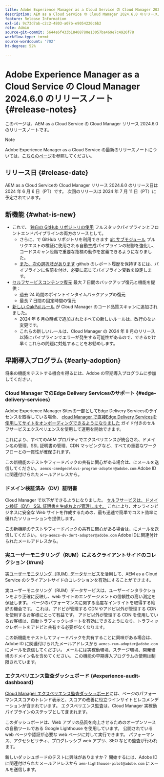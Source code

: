 ```yaml
---
title: Adobe Experience Manager as a Cloud Service の Cloud Manager 2024.6.0 のリリースノート
description: AEM as a Cloud Service の Cloud Manager 2024.6.0 のリリースノートです。
feature: Release Information
exl-id: 9c73d7ab-c2c2-4803-a07b-e9054220c6b2
role: Admin
source-git-commit: 5644e6f433b18408780e13057ba469e7c4926f78
workflow-type: tm+mt
source-wordcount: '702'
ht-degree: 52%

---
```



# Adobe Experience Manager as a Cloud Service の Cloud Manager 2024.6.0 のリリースノート {#release-notes}

このページは、AEM as a Cloud Service の Cloud Manager リリース 2024.6.0 のリリースノートです。

>[!NOTE]
>
>Adobe Experience Manager as a Cloud Service の最新のリリースノートについては、[こちらのページ](/help/release-notes/release-notes-cloud/release-notes-current.md)を参照してください。

## リリース日 {#release-date}

AEM as a Cloud Serviceの Cloud Manager リリース 2024.6.0 のリリース日は 2024 年 6 月 6 日（PT）です。 次回のリリースは 2024 年 7 月 11 日（PT）に予定されています。

## 新機能 {#what-is-new}

* これで、 [独自の GitHub リポジトリの使用](/help/implementing/cloud-manager/managing-code/private-repositories.md) フルスタックパイプラインとフロントエンドパイプラインの両方のソースとして。
   * さらに、で GitHub リポジトリを利用できます [git サブモジュール](/help/implementing/cloud-manager/managing-code/git-submodules.md) プルリクエストの検証に使用される自動生成パイプラインの制御を強化し、コードスキャン段階で重要な指標の動作を定義できるようになりました。
   * [また、次の選択肢があります](/help/implementing/cloud-manager/managing-code/github-check-config.md) github のレポート履歴を保持するには、パイプラインに名前を付け、必要に応じてパイプライン変数を設定します。
* [セルフサービスコンテンツ復元](/help/operations/restore.md) 最大 7 日間のバックアップ復元と機能を提供：
   * 過去 24 時間のポイントインタイムバックアップの復元
   * 最長 7 日間の固定時間の復元
* [新しい OakPal ルール](/help/implementing/cloud-manager/custom-code-quality-rules.md#oakpal-ui-content-package) が Cloud Manager のコード品質スキャンに追加されました。
   * 2024 年 6 月の時点で追加されたすべての新しいルールは、改行のない変更です。
   * これらの新しいルールは、Cloud Manager の 2024 年 8 月のリリース以降にパイプラインでエラーが発生する可能性があるので、できるだけ早くこれらの問題に対処することをお勧めします。

## 早期導入プログラム {#early-adoption}

将来の機能をテストする機会を得るには、Adobe の早期導入プログラムに参加してください。

### Cloud Manager でのEdge Delivery Servicesのサポート {#edge-delivery-services}

Adobe Experience Manager Sitesの一部としてEdge Delivery Servicesのライセンスを取得している場合、 [cloud Manager で直接Edge Delivery Servicesを使用してサイトをオンボーディングできるようになりました](/help/implementing/cloud-manager/edge-delivery-services.md) ガイド付きのセルフサービスエクスペリエンスを使用して運用を開始できます。

これにより、すべてのAEM プロパティでエクスペリエンスが統合され、ドメイン名の管理、SSL 証明書の管理、CDN マッピングなど、すべての重要なワークフローとの一貫性が確保されます。

この新機能のテストやフィードバックの共有に関心がある場合は、にメールを送信してください。 `aemcs-cmedgedelsvs-program-adopter@adobe.com` Adobe IDに関連付けられたメールアドレスから。

### ドメイン検証済み（DV）証明書

Cloud Manager で以下ができるようになりました。 [セルフサービスは、ドメイン検証（DV） SSL 証明書を生成および管理します。](/help/implementing/cloud-manager/managing-ssl-certifications/domain-validated-certificates.md) これにより、オンラインビジネスに安全な Web サイトを作成するための、最も迅速で簡単でコスト効率に優れたソリューションを提供します。

この新機能のテストやフィードバックの共有に関心がある場合は、にメールを送信してください。 `Grp-aemcs-dv-dert-adopter@adobe.com` Adobe IDに関連付けられたメールアドレスから。

### 実ユーザーモニタリング（RUM）によるクライアントサイドのコレクション {#rum}

[実ユーザーモニタリング（RUM）データサービス](/help/implementing/cloud-manager/content-requests.md#cliendside-collection)を活用して、AEM as a Cloud Service のクライアントサイドのコレクションを有効にすることができます。

実ユーザーモニタリング（RUM）データサービスは、ユーザーインタラクションをより正確に反映し、web サイトのエンゲージメントの信頼性の高い測定を保証します。 ページのパフォーマンスに関する高度なインサイトを取得する絶好の機会です。 これは、アドビが管理する CDN やアドビ以外が管理する CDN を使用するお客様にとって有益です。 アドビ以外が管理する CDN を使用しているお客様は、自動トラフィックレポートを有効にできるようになり、トラフィックレポートをアドビと共有する必要がなくなります。

この新機能をテストしてフィードバックを共有することに興味がある場合は、Adobe ID に関連付けられたメールアドレスから `aemcs-rum-adopter@adobe.com` にメールを送信してください。 メールには実稼動環境、ステージ環境、開発環境のドメイン名を含めてください。  この機能の早期導入プログラムの使用は制限されています。

### エクスペリエンス監査ダッシュボード {#experience-audit-dashboard}

[Cloud Manager エクスペリエンス監査ダッシュボード](/help/implementing/cloud-manager/experience-audit-dashboard.md)には、ページのパフォーマンススコアのトレンド表示と、スコアの改善に役立つインサイトとレコメンデーションが含まれています。 エクスペリエンス監査は、Cloud Manager 実稼動パイプラインのステップとして含まれます。

このダッシュボードは、Web アプリの品質を向上させるためのオープンソースの自動ツールである Google Lighthouse を使用しています。 公開されている web ページや認証が必要な web ページに対して実行できます。 パフォーマンス、アクセシビリティ、プログレッシブ web アプリ、SEO などの監査が行われます。

新しいダッシュボードのテストに興味がありますか？ 開始するには、Adobe ID に関連付けられたメールアドレスから `aem-lighthouse-pilot@adobe.com` にメールを送信します。
